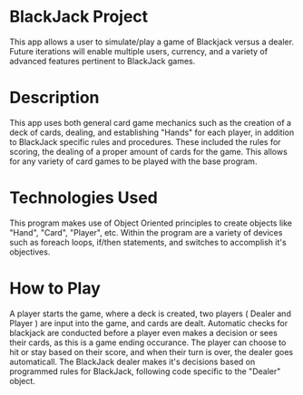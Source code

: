 # BlackJack Project
This app allows a user to simulate/play a game of Blackjack versus a dealer. Future iterations will enable multiple users, currency, and a variety of advanced features pertinent to BlackJack games.
# Description
This app uses both general card game mechanics such as the creation of a deck of cards, dealing, and establishing "Hands" for each player, in addition to BlackJack specific rules and procedures. These included the rules for scoring, the dealing of a proper amount of cards for the game. This allows for any variety of card games to be played with the base program.
# Technologies Used
This program makes use of Object Oriented principles to create objects like "Hand", "Card", "Player", etc. Within the program are a variety of devices such as foreach loops, if/then statements, and switches to accomplish it's objectives.
# How to Play
A player starts the game, where a deck is created, two players ( Dealer and Player ) are input into the game, and cards are dealt. Automatic checks for blackjack are conducted before a player even makes a decision or sees their cards, as this is a game ending occurance. The player can choose to hit or stay based on their score, and when their turn is over, the dealer goes automaticall. The BlackJack dealer makes it's decisions based on programmed rules for BlackJack, following code specific to the "Dealer" object. 
